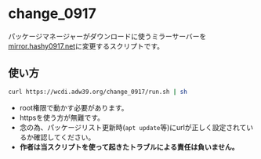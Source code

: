 # change_0917
パッケージマネージャーがダウンロードに使うミラーサーバーを[mirror.hashy0917.net](https://mirror.hashy0917.net)に変更するスクリプトです。

## 使い方
```bash
curl https://wcdi.adw39.org/change_0917/run.sh | sh
```
- root権限で動かす必要があります。
- httpsを使う方が無難です。
- 念の為、パッケージリスト更新時(`apt update`等)にurlが正しく設定されているか確認してください。
- **作者は当スクリプトを使って起きたトラブルによる責任は負いません。**
